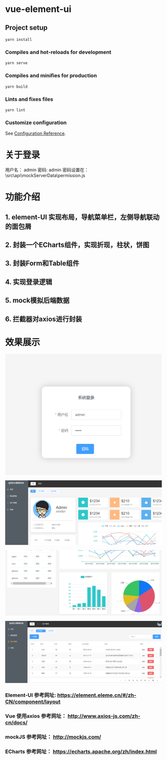 # vue-element-ui

## Project setup
```
yarn install
```

### Compiles and hot-reloads for development
```
yarn serve
```

### Compiles and minifies for production
```
yarn build
```

### Lints and fixes files
```
yarn lint
```

### Customize configuration
See [Configuration Reference](https://cli.vuejs.org/config/).

# 关于登录
用户名： admin 密码: admin
密码设置在： \src\api\mockServerData\permission.js

# 功能介绍
## 1. element-UI 实现布局，导航菜单栏，左侧导航联动的面包屑
## 2. 封装一个ECharts组件，实现折现，柱状，饼图
## 3. 封装Form和Table组件
## 4. 实现登录逻辑
## 5. mock模拟后端数据
## 6. 拦截器对axios进行封装

# 效果展示

![image-20211201230219404](https://github.com/kalipoison/vue-element-ui/blob/master/show/image-20211201230219404.png)



![image-20211201230251656](https://github.com/kalipoison/vue-element-ui/blob/master/show/image-20211201230251656.png)

![image-20211201230320122](https://github.com/kalipoison/vue-element-ui/blob/master/show/image-20211201230320122.png)

![image-20211201230338476](https://github.com/kalipoison/vue-element-ui/blob/master/show/image-20211201230338476.png)



### Element-UI 参考网址: https://element.eleme.cn/#/zh-CN/component/layout

### Vue 使用axios 参考网址： http://www.axios-js.com/zh-cn/docs/
### mockJS  参考网址： http://mockjs.com/
### ECharts 参考网址： https://echarts.apache.org/zh/index.html
